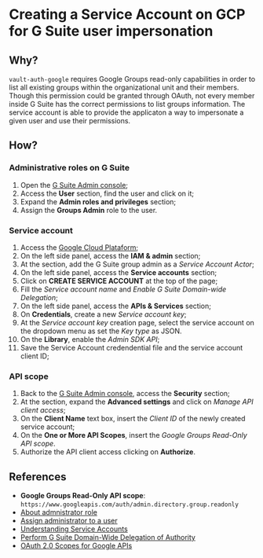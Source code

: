 # Creating a Service Account on GCP for G Suite user impersonation

## Why?

`vault-auth-google` requires Google Groups read-only capabilities in order to
list all existing groups within the organizational unit and their members.
Though this permission could be granted through OAuth, not every member inside
G Suite has the correct permissions to list groups information. The service
account is able to provide the applicaton a way to impersonate a given user and
use their permissions.

## How?

### Administrative roles on G Suite

1. Open the [G Suite Admin console](https://admin.google.com);
1. Access the **User** section, find the user and click on it;
1. Expand the **Admin roles and privileges** section;
1. Assign the **Groups Admin** role to the user.

### Service account

1. Access the [Google Cloud Plataform](https://console.cloud.google.com);
1. On the left side panel, access the **IAM & admin** section;
1. At the section, add the G Suite group admin as a *Service Account Actor*;
1. On the left side panel, access the **Service accounts** section;
1. Click on **CREATE SERVICE ACCOUNT** at the top of the page;
1. Fill the *Service account name* and *Enable G Suite Domain-wide Delegation*;
1. On the left side panel, access the **APIs & Services** section;
1. On **Credentials**, create a new  *Service account key*;
1. At the *Service account key* creation page, select the service account on
   the dropdown menu as set the *Key type* as JSON.
1. On the **Library**, enable the *Admin SDK API*;
1. Save the Service Account credendential file and the service account client
   ID;

### API scope

1. Back to the [G Suite Admin console](https://admin.google.com), access the
   **Security** section;
1. At the section, expand the **Advanced settings** and click on *Manage API
   client access*;
1. On the **Client Name** text box, insert the *Client ID* of the newly created
   service account;
1. On the **One or More API Scopes**, insert the *Google Groups Read-Only API
   scope*.
1. Authorize the API client access clicking on **Authorize**.


## References

- **Google Groups Read-Only API scope**: `https://www.googleapis.com/auth/admin.directory.group.readonly`
- [About admnistrator role](https://support.google.com/a/answer/33325?hl=en)
- [Assign administrator to a user](https://support.google.com/a/answer/172176?hl=en)
- [Understanding Service Accounts](https://cloud.google.com/iam/docs/understanding-service-accounts)
- [Perform G Suite Domain-Wide Delegation of Authority](https://developers.google.com/admin-sdk/directory/v1/guides/delegation)
- [OAuth 2.0 Scopes for Google APIs](https://developers.google.com/identity/protocols/googlescopes)
